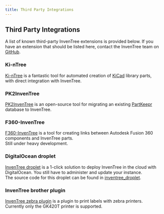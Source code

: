 ```yaml
---
title: Third Party Integrations
---
```


## Third Party Integrations

A list of known third-party InvenTree extensions is provided below. If you have an extension that should be listed here, contact the InvenTree team on [GitHub](https://github.com/inventree/).

### Ki-nTree

[Ki-nTree](https://github.com/sparkmicro/Ki-nTree/) is a fantastic tool for automated creation of [KiCad](https://kicad-pcb.org/) library parts, with direct integration with InvenTree.

### PK2InvenTree

[PK2InvenTree](https://github.com/rgilham/PK2InvenTree) is an open-source tool for migrating an existing [PartKeepr](https://github.com/partkeepr/PartKeepr) database to InvenTree.

### F360-InvenTree

[F360-InvenTree](https://github.com/matmair/F360-InvenTree/) is a tool for creating links between Autodesk Fusion 360 components and InvenTree parts.  
Still under heavy development.

### DigitalOcean droplet

[InvenTree droplet](https://marketplace.digitalocean.com/apps/inventree?refcode=d6172576d014) is a 1-click solution to deploy InvenTree in the cloud with DigitalOcean. You still have to administer and update your instance.  
The source code for this droplet can be found in [inventree_droplet](https://github.com/invenhost/inventree_droplet).

### InvenTree brother plugin

[InvenTree zebra plugin](https://github.com/SergeoLacruz/inventree-zebra-plugin) is a plugin to print labels with zebra printers.  
Currently only the GK420T printer is supported.

